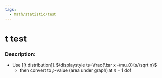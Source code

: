 ```yaml
---
tags:
  - Math/statistic/test
---
```

# t test
### Description:
- Use [[t distribution]], $\displaystyle ts=\frac{\bar x -\mu_0}{s/\sqrt n}$ 
	- then convert to $p$-value (area under graph) at $n-1$ dof